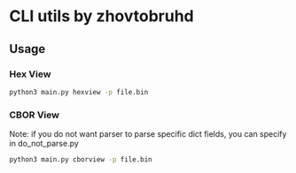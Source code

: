 # CLI utils by zhovtobruhd

## Usage

### Hex View

```bash
python3 main.py hexview -p file.bin
```

### CBOR View

Note: if you do not want parser to parse specific dict fields, you can specify 
in do_not_parse.py

```bash
python3 main.py cborview -p file.bin
```

